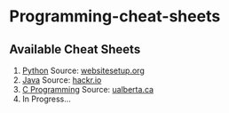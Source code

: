 # Programming-cheat-sheets


## Available Cheat Sheets
1. <a href="https://github.com/Yaseen549/Programming-cheat-sheets/blob/main/Cheat-Sheets/Python-Cheat-Sheet.pdf">Python</a> 
Source: <a href="https://websitesetup.org/python-cheat-sheet/">websitesetup.org</a>
2. <a href="https://github.com/Yaseen549/Programming-cheat-sheets/blob/main/Cheat-Sheets/Java-Cheat-Sheet.pdf">Java</a> 
Source: <a href="https://hackr.io/blog/java-cheat-sheet">hackr.io</a>
3. <a href="https://github.com/Yaseen549/Programming-cheat-sheets/blob/main/Cheat-Sheets/C-Cheat-Sheet.pdf">C Programming</a> 
Source: <a href="https://sites.ualberta.ca/~ygu/courses/geoph624/codes/C.CheatSheet.pdft">ualberta.ca</a>
4. In Progress...


